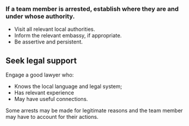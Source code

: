 [Title]: # (Seek information)
[Order]: # (0)

### If a team member is arrested, establish where they are and under whose authority. 

*	Visit all relevant local authorities.
*	Inform the relevant embassy, if appropriate. 
*	Be assertive and persistent. 
  
## Seek legal support 

Engage a good lawyer who:

*	Knows the local language and legal system;
*	Has relevant experience
*	May have useful connections.

Some arrests may be made for legitimate reasons and the team member may have to account for their actions.
